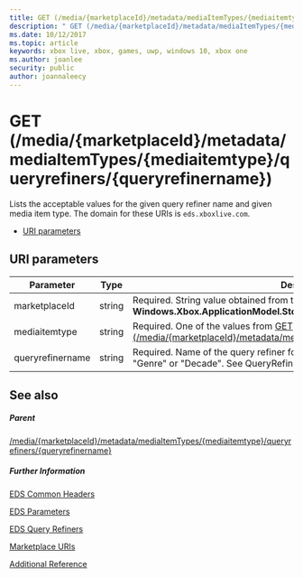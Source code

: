 ```yaml
---
title: GET (/media/{marketplaceId}/metadata/mediaItemTypes/{mediaitemtype}/queryrefiners/{queryrefinername})
description: " GET (/media/{marketplaceId}/metadata/mediaItemTypes/{mediaitemtype}/queryrefiners/{queryrefinername})"
ms.date: 10/12/2017
ms.topic: article
keywords: xbox live, xbox, games, uwp, windows 10, xbox one
ms.author: joanlee
security: public
author: joannaleecy
---
```


# GET (/media/{marketplaceId}/metadata/mediaItemTypes/{mediaitemtype}/queryrefiners/{queryrefinername})
Lists the acceptable values for the given query refiner name and given media item type. 
The domain for these URIs is `eds.xboxlive.com`.
 
  * [URI parameters](#ID4EV)
 
<a id="ID4EV"></a>

 
## URI parameters
 
| Parameter| Type| Description| 
| --- | --- | --- | 
| marketplaceId| string| Required. String value obtained from the <b>Windows.Xbox.ApplicationModel.Store.Configuration.MarketplaceId</b>.| 
| mediaitemtype| string| Required. One of the values from [GET (/media/{marketplaceId}/metadata/mediaGroups/{mediagroup}/mediaItemTypes)](uri-medialocalemetadatamediagroupsmediaitemtypesget.md).| 
| queryrefinername| string| Required. Name of the query refiner for which values are needed, such as "Genre" or "Decade". See QueryRefiners.| 
  
<a id="ID4EAB"></a>

 
## See also
 
<a id="ID4ECB"></a>

 
##### Parent 

[/media/{marketplaceId}/metadata/mediaItemTypes/{mediaitemtype}/queryrefiners/{queryrefinername}](uri-medialocalemetadatamediaitemtypequeryrefinersqueryrefinername.md)

  
<a id="ID4EMB"></a>

 
##### Further Information 

[EDS Common Headers](../../additional/edscommonheaders.md)

 [EDS Parameters](../../additional/edsparameters.md)

 [EDS Query Refiners](../../additional/edsqueryrefiners.md)

 [Marketplace URIs](atoc-reference-marketplace.md)

 [Additional Reference](../../additional/atoc-xboxlivews-reference-additional.md)

   